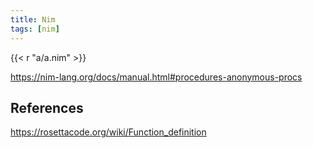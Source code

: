 ```yaml
---
title: Nim
tags: [nim]
---
```


{{< r "a/a.nim" >}}

<https://nim-lang.org/docs/manual.html#procedures-anonymous-procs>

## References

<https://rosettacode.org/wiki/Function_definition>
